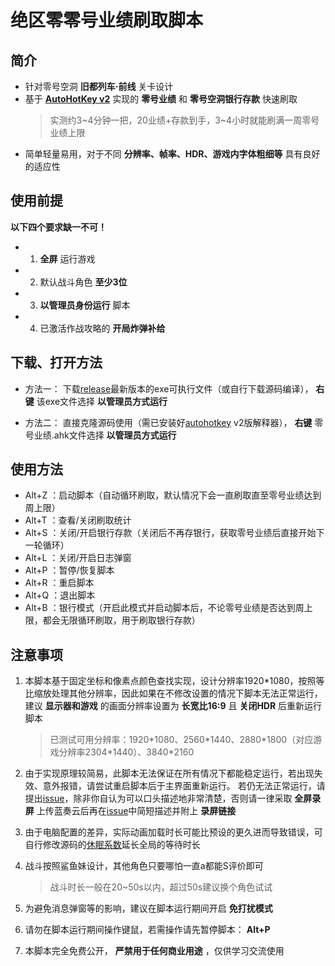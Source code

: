 # 绝区零零号业绩刷取脚本

## 简介

- 针对零号空洞 **旧都列车·前线** 关卡设计
- 基于 [**AutoHotKey v2**](https://www.autohotkey.com) 实现的 **零号业绩** 和 **零号空洞银行存款** 快速刷取
    > 实测约3\~4分钟一把，20业绩+存款到手，3\~4小时就能刷满一周零号业绩上限
- 简单轻量易用，对于不同 **分辨率、帧率、HDR、游戏内字体粗细等** 具有良好的适应性

## 使用前提

**以下四个要求缺一不可！**

- 1. **全屏** 运行游戏
- 2. 默认战斗角色 **至少3位**
- 3. **以管理员身份运行** 脚本
- 4. 已激活作战攻略的 **开局炸弹补给**

## 下载、打开方法

- 方法一：
下载[release](https://gitee.com/UCPr251/zzzAuto/releases)最新版本的exe可执行文件（或自行下载源码编译）， **右键** 该exe文件选择 **以管理员方式运行**

- 方法二：
直接克隆源码使用（需已安装好[autohotkey](https://www.autohotkey.com) v2版解释器）， **右键** 零号业绩.ahk文件选择 **以管理员方式运行**

## 使用方法

- Alt+Z ：启动脚本（自动循环刷取，默认情况下会一直刷取直至零号业绩达到周上限）
- Alt+T ：查看/关闭刷取统计
- Alt+S ：关闭/开启银行存款（关闭后不再存银行，获取零号业绩后直接开始下一轮循环）
- Alt+L ：关闭/开启日志弹窗
- Alt+P ：暂停/恢复脚本
- Alt+R ：重启脚本
- Alt+Q ：退出脚本
- Alt+B ：银行模式（开启此模式并启动脚本后，不论零号业绩是否达到周上限，都会无限循环刷取，用于刷取银行存款）

## 注意事项

1. 本脚本基于固定坐标和像素点颜色查找实现，设计分辨率1920\*1080，按照等比缩放处理其他分辨率，因此如果在不修改设置的情况下脚本无法正常运行，建议 **显示器和游戏** 的画面分辨率设置为 **长宽比16:9** 且 **关闭HDR** 后重新运行脚本
    > 已测试可用分辨率：1920\*1080、2560\*1440、2880\*1800（对应游戏分辨率2304\*1440）、3840\*2160

2. 由于实现原理较简易，此脚本无法保证在所有情况下都能稳定运行，若出现失效、意外报错，请尝试重启脚本后于主界面重新运行。
    若仍无法正常运行，请提出[issue](https://gitee.com/UCPr251/zzzAuto/issues)，除非你自认为可以口头描述地非常清楚，否则请一律采取 **全屏录屏** 上传蓝奏云后再在[issue](https://gitee.com/UCPr251/zzzAuto/issues)中简短描述并附上 **录屏链接**

3. 由于电脑配置的差异，实际动画加载时长可能比预设的更久进而导致错误，可自行修改源码的[休眠系数](零号业绩.ahk#L36)延长全局的等待时长

4. 战斗按照鲨鱼妹设计，其他角色只要哪怕一直a都能S评价即可
    > 战斗时长一般在20~50s以内，超过50s建议换个角色试试

5. 为避免消息弹窗等的影响，建议在脚本运行期间开启 **免打扰模式**

6. 请勿在脚本运行期间操作键鼠，若需操作请先暂停脚本： **Alt+P**

7. 本脚本完全免费公开， **严禁用于任何商业用途** ，仅供学习交流使用
